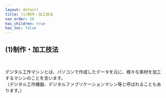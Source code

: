 ```yaml
---
layout: default
title: (1)制作・加工技法
nav_order: 10
has_children: true
has_toc: false
---
```


## (1)制作・加工技法
<br>

デジタル工作マシンとは、パソコンで作成したデータを元に、様々な素材を加工するマシンのことを言います。<br>
（デジタル工作機器、デジタルファブリケーションマシン等と呼ばれることもあります。）

<br><br><br>